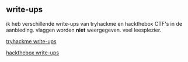 ## write-ups

ik heb verschillende write-ups van tryhackme en hackthebox CTF's in de aanbieding. vlaggen worden **niet** weergegeven. veel leesplezier.

[tryhackme write-ups](https://fpmh.github.io/tryhackme/)

[hackthebox write-ups](https://fpmh.github.io/hackthebox/)

